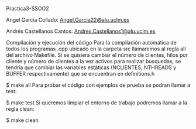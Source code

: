 Practica3-SSOO2

Angel Garcia Collado: Angel.Garcia22@alu.uclm.es

Andrés Castellanos Cantos: Andres.Castellanos1@alu.uclm.es

Compilación y ejecución del código
Para la compilación automática de todos los programas .cpp ubicado en la carpeta src llamaremos al regla all del archivo Makefile. Si se quisiera cambiar el número de clientes, hilos por cliente y número de clientes a la vez activos para realizar busquedas, se tendría que cambiar las variables estáticas (NCLIENTES, NTHREADS y BUFFER respectivamente) que se encuentran en definitions.h

$ make all
Para probar el código con ejemplos de prueba se podran llamar a test:

$ make test
Si queremos limpiar el entorno de trabajo podremos llamar a la regla clean:

$ make clean